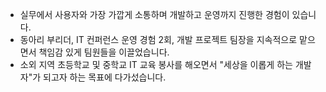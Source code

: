 - 실무에서 사용자와 가장 가깝게 소통하며 개발하고 운영까지 진행한 경험이 있습니다.
- 동아리 부리더, IT 컨퍼런스 운영 경험 2회, 개발 프로젝트 팀장을 지속적으로 맡으면서 책임감 있게 팀원들을 이끌었습니다.
- 소외 지역 초등학교 및 중학교 IT 교육 봉사를 해오면서 "세상을 이롭게 하는 개발자"가 되고자 하는 목표에 다가섰습니다.